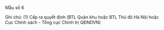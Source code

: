 Mẫu số 6

Ghi chú: (1) Cấp ra quyết định (BTL Quân khu hoặc BTL Thủ đô Hà Nội hoặc Cục Chính sách - Tổng cục Chính trị QĐNDVN)